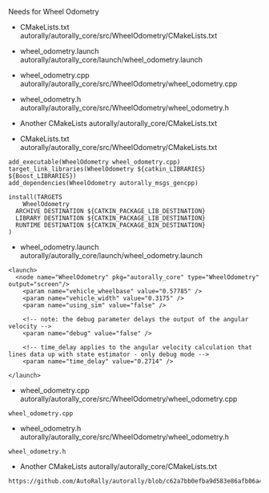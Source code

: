 Needs for Wheel Odometry

- CMakeLists.txt
autorally/autorally_core/src/WheelOdometry/CMakeLists.txt
- wheel_odometry.launch
autorally/autorally_core/launch/wheel_odometry.launch
- wheel_odometry.cpp
autorally/autorally_core/src/WheelOdometry/wheel_odometry.cpp
- wheel_odometry.h
autorally/autorally_core/src/WheelOdometry/wheel_odometry.h
- Another CMakeLists
autorally/autorally_core/CMakeLists.txt




- CMakeLists.txt
autorally/autorally_core/src/WheelOdometry/CMakeLists.txt
```
add_executable(WheelOdometry wheel_odometry.cpp)
target_link_libraries(WheelOdometry ${catkin_LIBRARIES} ${Boost_LIBRARIES})
add_dependencies(WheelOdometry autorally_msgs_gencpp)

install(TARGETS
    WheelOdometry
  ARCHIVE DESTINATION ${CATKIN_PACKAGE_LIB_DESTINATION}
  LIBRARY DESTINATION ${CATKIN_PACKAGE_LIB_DESTINATION}
  RUNTIME DESTINATION ${CATKIN_PACKAGE_BIN_DESTINATION}
)
```
- wheel_odometry.launch
autorally/autorally_core/launch/wheel_odometry.launch

```
<launch>
  <node name="WheelOdometry" pkg="autorally_core" type="WheelOdometry" output="screen"/>
    <param name="vehicle_wheelbase" value="0.57785" />
    <param name="vehicle_width" value="0.3175" />
    <param name="using_sim" value="false" />

    <!-- note: the debug parameter delays the output of the angular velocity -->
    <param name="debug" value="false" />

    <!-- time_delay applies to the angular velocity calculation that lines data up with state estimator - only debug mode -->
    <param name="time_delay" value="0.2714" />

</launch>
```
- wheel_odometry.cpp
autorally/autorally_core/src/WheelOdometry/wheel_odometry.cpp

```
wheel_odometry.cpp
```
- wheel_odometry.h
autorally/autorally_core/src/WheelOdometry/wheel_odometry.h

```
wheel_odometry.h
```
- Another CMakeLists
autorally/autorally_core/CMakeLists.txt
```
https://github.com/AutoRally/autorally/blob/c62a7bb0efba9d583e86afb06a4749bd3feafad7/autorally_core/CMakeLists.txt
```
